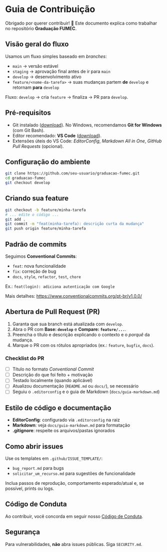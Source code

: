 # Guia de Contribuição

Obrigado por querer contribuir! 🎉 Este documento explica como trabalhar no repositório **Graduação FUMEC**.

## Visão geral do fluxo

Usamos um fluxo simples baseado em *branches*:

- `main` → versão estável
- `staging` → aprovação final antes de ir para `main`
- `develop` → desenvolvimento ativo
- `feature/<nome-da-tarefa>` → suas mudanças partem **de** `develop` e retornam **para** `develop`

Fluxo: `develop` → cria `feature` → finaliza → PR para `develop`.

## Pré-requisitos

- Git instalado ([download](https://git-scm.com/downloads)). No Windows, recomendamos **Git for Windows** (com Git Bash).
- Editor recomendado: **VS Code** ([download](https://code.visualstudio.com/)).
- Extensões úteis do VS Code: *EditorConfig*, *Markdown All in One*, *GitHub Pull Requests* (opcional).

## Configuração do ambiente

```bash
git clone https://github.com/seu-usuario/graduacao-fumec.git
cd graduacao-fumec
git checkout develop
```

## Criando sua feature

```bash
git checkout -b feature/minha-tarefa
# ... edite o código ...
git add .
git commit -m "feat(minha-tarefa): descrição curta da mudança"
git push origin feature/minha-tarefa
```

## Padrão de commits

Seguimos **Conventional Commits**:
- `feat`: nova funcionalidade
- `fix`: correção de bug
- `docs`, `style`, `refactor`, `test`, `chore`

Ex.: `feat(login): adiciona autenticação com Google`

Mais detalhes: https://www.conventionalcommits.org/pt-br/v1.0.0/

## Abertura de Pull Request (PR)

1. Garanta que sua branch está atualizada com `develop`.
2. Abra o PR com **Base: `develop`** e **Compare: `feature/...`**.
3. Preencha o título e descrição explicando o contexto e o *porquê* da mudança.
4. Marque o PR com os rótulos apropriados (ex.: `feature`, `bugfix`, `docs`).

### Checklist do PR

- [ ] Título no formato *Conventional Commit*
- [ ] Descrição do que foi feito + motivação
- [ ] Testado localmente (quando aplicável)
- [ ] Atualizou documentação (`README.md` ou `docs/`), se necessário
- [ ] Seguiu o `.editorconfig` e o guia de Markdown (`docs/guia-markdown.md`)

## Estilo de código e documentação

- **EditorConfig**: configurado via `.editorconfig` na raiz
- **Markdown**: veja `docs/guia-markdown.md` para formatação
- **.gitignore**: respeite os arquivos/pastas ignorados

## Como abrir issues

Use os templates em `.github/ISSUE_TEMPLATE/`:
- `bug_report.md` para bugs
- `solicitar_um_recurso.md` para sugestões de funcionalidade

Inclua passos de reprodução, comportamento esperado/atual e, se possível, prints ou logs.

## Código de Conduta

Ao contribuir, você concorda em seguir nosso [Código de Conduta](CODE_OF_CONDUCT.md).

## Segurança

Para vulnerabilidades, **não** abra issues públicas. Siga `SECURITY.md`.
